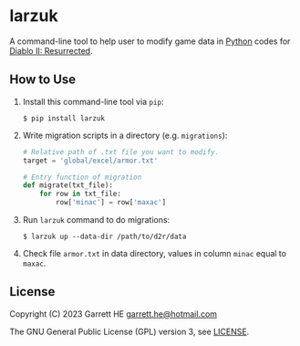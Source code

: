 # larzuk

A command-line tool to help user to modify game data in [Python][1] codes
for [Diablo II: Resurrected][2].

## How to Use

1. Install this command-line tool via `pip`:

    ```shell
    $ pip install larzuk
    ```
2. Write migration scripts in a directory (e.g. `migrations`):

    ```python
    # Relative path of .txt file you want to modify.
    target = 'global/excel/armor.txt'

    # Entry function of migration
    def migrate(txt_file):
        for row in txt_file:
            row['minac'] = row['maxac']
    ```

3. Run `larzuk` command to do migrations:

    ```shell
    $ larzuk up --data-dir /path/to/d2r/data
    ```

4. Check file `armor.txt` in data directory, values in column `minac` equal
   to `maxac`.

## License

Copyright (C) 2023 Garrett HE <garrett.he@hotmail.com>

The GNU General Public License (GPL) version 3, see [LICENSE](./LICENSE).

[1]: https://python.org

[2]: https://diablo2.blizzard.com
